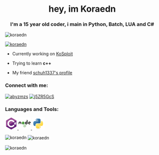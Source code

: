 <h1 align="center">hey, im Koraedn</h1>
<h3 align="center">I'm a 15 year old coder, i main in Python, Batch, LUA and C#</h3>

<p align="left"> <img src="https://komarev.com/ghpvc/?username=koraedn&label=Profile%20views&color=0e75b6&style=flat" alt="koraedn" /> </p>

<p align="left"> <a href="https://github.com/ryo-ma/github-profile-trophy"><img src="https://github-profile-trophy.vercel.app/?username=koraedn" alt="koraedn" /></a> </p>

- Currently working on [KoSploit](https://github.com/koraedn/kosploit)

- Trying to learn **c++**

- My friend [schuh1337's profile](https://github.com/Schuh1337)

<h3 align="left">Connect with me:</h3>
<p align="left">
<a href="https://www.youtube.com/@abyzmzs" target="blank"><img align="center" src="https://raw.githubusercontent.com/rahuldkjain/github-profile-readme-generator/master/src/images/icons/Social/youtube.svg" alt="abyzmzs" height="30" width="40" /></a>
<a href="https://discord.gg/j5ZR5GcS" target="blank"><img align="center" src="https://raw.githubusercontent.com/rahuldkjain/github-profile-readme-generator/master/src/images/icons/Social/discord.svg" alt="j5ZR5GcS" height="30" width="40" /></a>
</p>

<h3 align="left">Languages and Tools:</h3>
<p align="left"> <a href="https://www.w3schools.com/cs/" target="_blank" rel="noreferrer"> <img src="https://raw.githubusercontent.com/devicons/devicon/master/icons/csharp/csharp-original.svg" alt="csharp" width="40" height="40"/> </a> <a href="https://nodejs.org" target="_blank" rel="noreferrer"> <img src="https://raw.githubusercontent.com/devicons/devicon/master/icons/nodejs/nodejs-original-wordmark.svg" alt="nodejs" width="40" height="40"/> </a> <a href="https://www.python.org" target="_blank" rel="noreferrer"> <img src="https://raw.githubusercontent.com/devicons/devicon/master/icons/python/python-original.svg" alt="python" width="40" height="40"/> </a> </p>

<p><img align="left" src="https://github-readme-stats.vercel.app/api/top-langs?username=koraedn&show_icons=true&locale=en&layout=compact" alt="koraedn" /></p>

<p>&nbsp;<img align="center" src="https://github-readme-stats.vercel.app/api?username=koraedn&show_icons=true&locale=en" alt="koraedn" /></p>

<p><img align="center" src="https://github-readme-streak-stats.herokuapp.com/?user=koraedn&" alt="koraedn" /></p>
